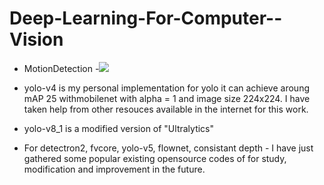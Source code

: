 # Deep-Learning-For-Computer--Vision
- MotionDetection
  -![](MotionDetrection/lock_1.gif)

- yolo-v4 is my personal implementation for yolo it can achieve aroung mAP 25 withmobilenet with alpha = 1 and image size 224x224. I have taken help from other resouces available in the internet for this work.
- yolo-v8_1 is a modified version of "Ultralytics"
- For detectron2, fvcore, yolo-v5, flownet, consistant depth - I have just gathered some popular existing opensource codes of for study, modification and improvement in the future.
